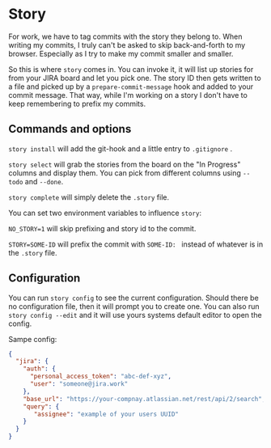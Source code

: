 # Story

For work, we have to tag commits with the story they belong to.
When writing my commits, I truly can't be asked to skip back-and-forth to my browser.
Especially as I try to make my commit smaller and smaller.

So this is where `story` comes in.
You can invoke it, it will list up stories for from your JIRA board and let you pick one.
The story ID then gets written to a file and picked up by a `prepare-commit-message` hook and added to your commit message.
That way, while I'm working on a story I don't have to keep remembering to prefix my commits.

## Commands and options

`story install` will add the git-hook and a little entry to `.gitignore` .

`story select` will grab the stories from the board on the "In Progress" columns and display them.
You can pick from different columns using `--todo` and `--done`.

`story complete` will simply delete the `.story` file.

You can set two environment variables to influence `story`:

`NO_STORY=1` will skip prefixing and story id to the commit.

`STORY=SOME-ID` will prefix the commit with `SOME-ID: ` instead of whatever is in the `.story` file.

## Configuration

You can run `story config` to see the current configuration. Should there be no configuration file, then it will prompt you to create one.
You can also run `story config --edit` and it will use yours systems default editor to open the config.

Sampe config:

```json
{
  "jira": {
    "auth": {
      "personal_access_token": "abc-def-xyz",
      "user": "someone@jira.work"
    },
    "base_url": "https://your-compnay.atlassian.net/rest/api/2/search",
    "query": {
       "assignee": "example of your users UUID"
    }
  }
}

```
